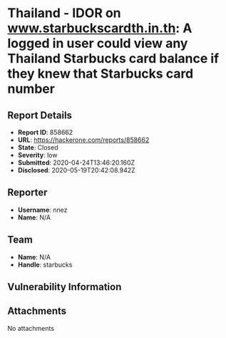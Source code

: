 # Thailand - IDOR on www.starbuckscardth.in.th: A logged in user could view any Thailand Starbucks card balance if they knew that Starbucks card number

## Report Details
- **Report ID**: 858662
- **URL**: https://hackerone.com/reports/858662
- **State**: Closed
- **Severity**: low
- **Submitted**: 2020-04-24T13:46:20.160Z
- **Disclosed**: 2020-05-19T20:42:08.942Z

## Reporter
- **Username**: nnez
- **Name**: N/A

## Team
- **Name**: N/A
- **Handle**: starbucks

## Vulnerability Information


## Attachments
No attachments
